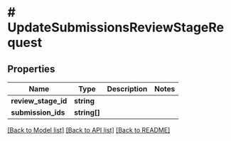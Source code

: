 # # UpdateSubmissionsReviewStageRequest

## Properties

Name | Type | Description | Notes
------------ | ------------- | ------------- | -------------
**review_stage_id** | **string** |  |
**submission_ids** | **string[]** |  |

[[Back to Model list]](../../README.md#models) [[Back to API list]](../../README.md#endpoints) [[Back to README]](../../README.md)
